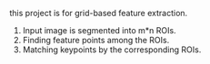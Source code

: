 
this project is for grid-based feature extraction.
1. Input image is segmented into m*n ROIs.
2. Finding feature points among the ROIs.
3. Matching keypoints by the corresponding ROIs. 
